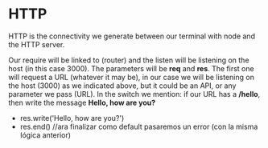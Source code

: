 # HTTP

HTTP is the connectivity we generate between our terminal with node and the HTTP server.

Our require will be linked to (router) and the listen will be listening on the host (in this case 3000). The parameters will be **req** and **res**. The first one will request a URL (whatever it may be), in our case we will be listening on the host (3000) as we indicated above, but it could be an API, or any parameter we pass (URL). In the switch we mention: if our URL has a **/hello**, then write the message **Hello, how are you?**
- res.write('Hello, how are you?')
- res.end() //ara finalizar
como default pasaremos un error (con la misma lógica anterior)